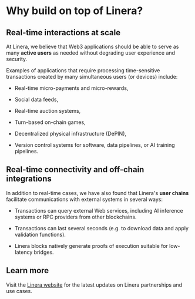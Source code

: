# Why build on top of Linera?

## Real-time interactions at scale

At Linera, we believe that Web3 applications should be able to serve as many
**active users** as needed without degrading user experience and security.

Examples of applications that require processing time-sensitive transactions
created by many simultaneous users (or devices) include:

- Real-time micro-payments and micro-rewards,

- Social data feeds,

- Real-time auction systems,

- Turn-based on-chain games,

- Decentralized physical infrastructure (DePIN),

- Version control systems for software, data pipelines, or AI training
  pipelines.

## Real-time connectivity and off-chain integrations

In addition to real-time cases, we have also found that Linera's **user chains**
facilitate communications with external systems in several ways:

- Transactions can query external Web services, including AI inference systems
  or RPC providers from other blockchains.

- Transactions can last several seconds (e.g. to download data and apply
  validation functions).

- Linera blocks natively generate proofs of execution suitable for low-latency
  bridges.

## Learn more

Visit the [Linera website](https://linera.io) for the latest updates on Linera
partnerships and use cases.
